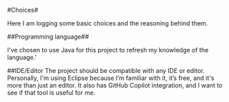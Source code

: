#Choices#

Here I am logging some basic choices and the reasoning behind them.

##Programming language##

I've chosen to use Java for this project to refresh my knowledge of the language.'

##IDE/Editor
The project should be compatible with any IDE or editor. Personally, I'm using Eclipse because I’m familiar with it, it’s free, and it's more than just an editor. It also has GitHub Copilot integration, and I want to see if that tool is useful for me.